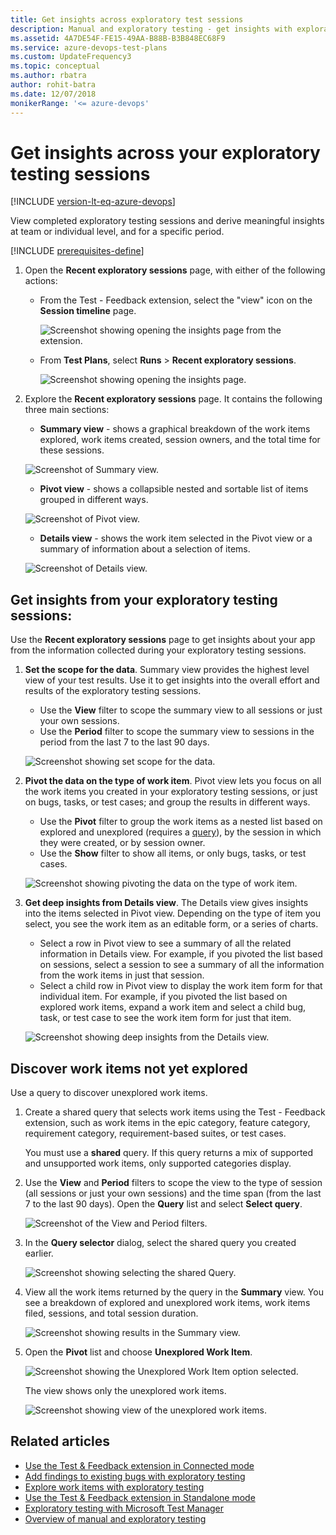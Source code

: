 ```yaml
---
title: Get insights across exploratory test sessions
description: Manual and exploratory testing - get insights with exploratory testing across your test sessions by using the Microsoft Test & Feedback extension
ms.assetid: 4A7DE54F-FE15-49AA-B88B-B3B848EC68F9
ms.service: azure-devops-test-plans
ms.custom: UpdateFrequency3
ms.topic: conceptual
ms.author: rbatra
author: rohit-batra
ms.date: 12/07/2018
monikerRange: '<= azure-devops'
---
```


# Get insights across your exploratory testing sessions

[!INCLUDE [version-lt-eq-azure-devops](../includes/version-lt-eq-azure-devops.md)]
 
View completed exploratory testing sessions and derive meaningful insights
at team or individual level, and for a specific period. 

[!INCLUDE [prerequisites-define](includes/prerequisites-run.md)] 

1. Open the **Recent exploratory sessions** page, with either of the following actions:

   - From the Test - Feedback extension, select the "view" icon on the **Session timeline** page.
 
     ![Screenshot showing opening the insights page from the extension.](media/insights-exploratory-testing/insights-exploratory-testing-01.png)
 
   - From **Test Plans**, select **Runs** > **Recent exploratory sessions**.  

     ![Screenshot showing opening the insights page.](media/insights-exploratory-testing/insights-exploratory-testing-02.png)

2. Explore the **Recent exploratory sessions** page. It contains the following three main sections:

   - **Summary view** - shows a graphical breakdown of the work items explored, work items created, session owners, and the total time for these sessions.
 
   ![Screenshot of Summary view.](media/insights-exploratory-testing/insights-exploratory-testing-03.png)
 
   - **Pivot view** - shows a collapsible nested and sortable list of items grouped in different ways. 
 
   ![Screenshot of Pivot view.](media/insights-exploratory-testing/insights-exploratory-testing-03a.png)
 
   - **Details view** - shows the work item selected in the Pivot view or a summary of information about a selection of items.
 
   ![Screenshot of Details view.](media/insights-exploratory-testing/insights-exploratory-testing-03b.png)

## Get insights from your exploratory testing sessions:

Use the **Recent exploratory sessions** page to get insights about your
app from the information collected during your exploratory testing sessions.

1. **Set the scope for the data**. 
   Summary view  provides the highest level view of your test results.
   Use it to get insights into the overall effort and results of the 
   exploratory testing sessions. 

   - Use the **View** filter to scope the summary view to all sessions or just your own sessions.
   - Use the **Period** filter to scope the summary view to sessions in the period from the last 7 to the last 90 days.
 
   ![Screenshot showing set scope for the data.](media/insights-exploratory-testing/insights-exploratory-testing-04.png)

2. **Pivot the data on the type of work item**.
   Pivot view lets you focus on all the work items you created
   in your exploratory testing sessions, or just on bugs, tasks, or test cases; 
   and group the results in different ways. 

   - Use the **Pivot** filter to group the work items as a nested list based on explored and unexplored (requires a [query](#not-explored)), by the session in which they were created, or by session owner.
   - Use the **Show** filter to show all items, or only bugs, tasks, or test cases.

   ![Screenshot showing pivoting the data on the type of work item.](media/insights-exploratory-testing/insights-exploratory-testing-06.png)

3. **Get deep insights from Details view**.
   The Details view gives insights into the items selected in Pivot view. Depending on the type of item you select, you see the work item as an editable form, or a series of charts. 
 
   - Select a row in Pivot view to see a summary of all the related information in Details view. For example, if you pivoted the list based on sessions, select a session to see a summary of all the information from the work items in just that session.
   - Select a child row in Pivot view to display the work item form for that individual item. For example, if you pivoted the list based on explored work items, expand a work item and select a child bug, task, or test case to see the work item form for just that item.<p />

   ![Screenshot showing deep insights from the Details view.](media/insights-exploratory-testing/insights-exploratory-testing-07.png)

<a name="not-explored"></a>

## Discover work items not yet explored

Use a query to discover unexplored work items.

1. Create a shared query that selects work items using the Test - Feedback extension, such as work items in the epic category, feature category, requirement category, requirement-based suites, or test cases. 

   You must use a **shared** query. If this query returns a mix of supported and unsupported work items, only supported categories display.   

2. Use the **View** and **Period** filters to scope the view to the type of session (all sessions or just your own sessions) and the time span (from the last 7 to the last 90 days).
   Open the **Query** list and select **Select query**.

   ![Screenshot of the View and Period filters.](media/insights-exploratory-testing/insights-exploratory-testing-08.png)

3. In the **Query selector** dialog, select the shared query you created earlier.

   ![Screenshot showing selecting the shared Query.](media/insights-exploratory-testing/insights-exploratory-testing-10.png)

4. View all the work items returned by the query in the **Summary** view. You see a breakdown of explored and unexplored work items, work items filed, sessions, and total session duration. 

   ![Screenshot showing results in the Summary view.](media/insights-exploratory-testing/insights-exploratory-testing-11.png)

5. Open the **Pivot** list and choose **Unexplored Work Item**.

   ![Screenshot showing the Unexplored Work Item option selected.](media/insights-exploratory-testing/insights-exploratory-testing-12.png)

   The view shows only the unexplored work items.   

   ![Screenshot showing view of the unexplored work items.](media/insights-exploratory-testing/insights-exploratory-testing-13.png)

## Related articles

* [Use the Test &amp; Feedback extension in Connected mode](connected-mode-exploratory-testing.md)
* [Add findings to existing bugs with exploratory testing](add-to-bugs-exploratory-testing.md)
* [Explore work items with exploratory testing](explore-workitems-exploratory-testing.md)
* [Use the Test &amp; Feedback extension in Standalone mode](standalone-mode-exploratory-testing.md)
* [Exploratory testing with Microsoft Test Manager](/previous-versions/azure/devops/test/mtm/exploratory-testing-using-microsoft-test-manager)
* [Overview of manual and exploratory testing](index.yml)
